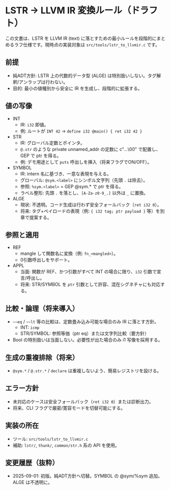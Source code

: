 # LSTR → LLVM IR 変換ルール（ドラフト）

この文書は、LSTR を LLVM IR (text) に落とすための最小ルールを段階的にまとめるラフ仕様です。現時点の実装対象は `src/tools/lstr_to_llvmir.c` です。

## 前提
- 純ADT方針: LSTR 上の代数的データ型 (ALGE) は特別扱いしない。タグ解釈/アンラップは行わない。
- 目的: 最小の値種別から安全に IR を生成し、段階的に拡張する。

## 値の写像
- INT
  - IR: `i32` 即値。
  - 例: ルートが `INT 42` → `define i32 @main() { ret i32 42 }`
- STR
  - IR: グローバル定数とポインタ。
  - `@.str` のような private unnamed_addr の定数に c"...\00" で配置し、GEP で ptr を得る。
  - 例: デモ用途として `puts` 呼出しを挿入（将来フラグでON/OFF）。
- SYMBOL
  - IR: intern 名に基づき、一意な表現を与える。
  - グローバル: `@sym.<label>` にシンボル文字列（先頭 `.` は除去）。
  - 参照: `%sym.<label>` = GEP @sym.* で ptr を得る。
  - ラベル整形: 先頭 `.` を落とし、`[A-Za-z0-9_.]` 以外は `_` に置換。
- ALGE
  - 現状: 不透明。コード生成は行わず安全フォールバック（`ret i32 0`）。
  - 将来: タグ+ペイロードの表現（例: `{ i32 tag; ptr payload }` 等）を別章で提案する。

## 参照と適用
- REF
  - mangle して関数名に変換（例: `fn_<mangled>`）。
  - 0引数呼出しをサポート。
- APPL
  - 当面: 関数が REF、かつ引数がすべて INT の場合に限り、`i32` 引数で宣言/呼出し。
  - 将来: STR/SYMBOL を `ptr` 引数として許容、混在シグネチャにも対応する。

## 比較・論理（将来導入）
- `~~eq` / `~~lt` 等の比較は、定数畳み込み可能な場合のみ IR に落とす方針。
  - INT: `icmp`
  - STR/SYMBOL: 参照等価（ptr eq）または文字列比較（要方針）
- Bool の特別扱いは当面しない。必要性が出た場合のみ i1 写像を採用する。

## 生成の重複排除（将来）
- `@sym.*` / `@.str.*` / `declare` は重複しないよう、簡易レジストリを設ける。

## エラー方針
- 未対応のケースは安全フォールバック（`ret i32 0`）または診断出力。
- 将来、CLI フラグで厳密/寛容モードを切替可能にする。

## 実装の所在
- ツール: `src/tools/lstr_to_llvmir.c`
- 補助: `lstr/`, `thunk/`, `common/str.h` 系の API を使用。

## 変更履歴（抜粋）
- 2025-09-01: 初版。純ADT方針へ切替。SYMBOL の @sym/%sym 追加。ALGE は不透明に。
